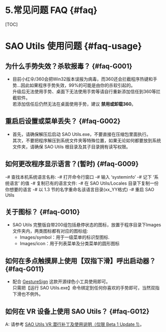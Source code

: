 
# 5.常见问题 FAQ {#faq}

[TOC]

# SAO Utils 使用问题 {#faq-usage}

## 为什么手势失效？杀软报毒？ {#faq-G001}

- 目前小红伞/360会把Win32版本误报为病毒，而360还会拦截程序热键和手势…因此如果程序手势失效，99%的可能是由你的杀软引起的。<BR>
  升级后无法使用手势、桌面下无法使用手势等请自行重新添加信任到360等拦截软件。<BR>
  若添加信任后仍然无法在桌面使用手势，建议 <b>禁用或卸载360</b>。

## 重启后设置或菜单丢失？ {#faq-G002}
- 首先，请确保解压后启动 SAO Utils.exe，不要直接在压缩包里面执行。 <BR>
  其次，不要把程序解压到系统文件夹等特殊位置，如果无论如何都要放到系统文件夹，请确保 SAO Utils 根目录及其子目录拥有读写权限。

## 如何更改程序显示语言？(暂时) {#faq-G009}
-# 查找本机系统语言名称:
   -# 打开命令行窗口
   -# 输入 ‘systeminfo’
   -# 记下 ‘系统语言’ 的值
-# 复制已有的语言文件:
   -# 在 SAO Utils/Locales 目录下复制一份你想要的语言
   -# 以 1.3 节的名字重命名该语言目录(xx_YY格式)
-# 重启 SAO Utils

## 关于图标？ {#faq-G010}
- SAO Utils 完整版自带200组包括悬停状态的图标，放置于程序目录下Images文件夹内，两类图标都有对应的图标组:
  - Images/symbol：用于一级菜单的标识型图标.
  - Images/icon：用于列表菜单及分类菜单的圆形图标

## 如何在多点触摸屏上使用【双指下滑】呼出启动器？ {#faq-G011}
- 配合 <A HREF="https://github.com/TransposonY/GestureSign/releases/" TARGET="_blank">GestureSign</A> 这款开源绿色小工具使用即可。<BR>
  只需把【运行 SAO Utils.exe】命令绑定到任何你喜欢的手势即可，当然双指下滑也不例外。

## 如何在 VR 设备上使用 SAO Utils？ {#faq-G012}
A: 请参考 <A HREF="http://www.gpbeta.com/post/develop/sao-utils-vr-patch/" TARGET="_blank">SAO Utils VR 潜行补丁及使用说明（仅限 Beta 1 Update 1）</A>。